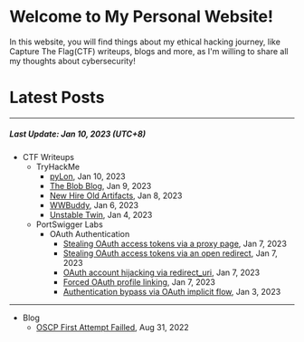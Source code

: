 # Welcome to My Personal Website!

In this website, you will find things about my ethical hacking journey, like Capture The Flag(CTF) writeups, blogs and more, as I'm willing to share all my thoughts about cybersecurity!

# Latest Posts

* * *
##### Last Update: Jan 10, 2023 (UTC+8)

- CTF Writeups
	- TryHackMe
		- [pyLon](https://siunam321.github.io/ctf/tryhackme/pyLon), Jan 10, 2023
		- [The Blob Blog](https://siunam321.github.io/ctf/tryhackme/The-Blob-Blog), Jan 9, 2023
		- [New Hire Old Artifacts](https://siunam321.github.io/ctf/tryhackme/New-Hire-Old-Artifacts), Jan 8, 2023
		- [WWBuddy](https://siunam321.github.io/ctf/tryhackme/WWBuddy), Jan 6, 2023
		- [Unstable Twin](https://siunam321.github.io/ctf/tryhackme/Unstable-Twin), Jan 4, 2023
	- PortSwigger Labs
		- OAuth Authentication
			- [Stealing OAuth access tokens via a proxy page](https://siunam321.github.io/ctf/portswigger-labs/OAuth-Authentication/oauth-6), Jan 7, 2023
			- [Stealing OAuth access tokens via an open redirect](https://siunam321.github.io/ctf/portswigger-labs/OAuth-Authentication/oauth-4), Jan 7, 2023
			- [OAuth account hijacking via redirect_uri](https://siunam321.github.io/ctf/portswigger-labs/OAuth-Authentication/oauth-3), Jan 7, 2023
			- [Forced OAuth profile linking](https://siunam321.github.io/ctf/portswigger-labs/OAuth-Authentication/oauth-2), Jan 7, 2023
			- [Authentication bypass via OAuth implicit flow](https://siunam321.github.io/ctf/portswigger-labs/OAuth-Authentication/oauth-1), Jan 3, 2023

* * *
- Blog
	- [OSCP First Attempt Failled](https://siunam321.github.io/blog/2022-08-31-OSCP-First-Attempt-Failled), Aug 31, 2022
